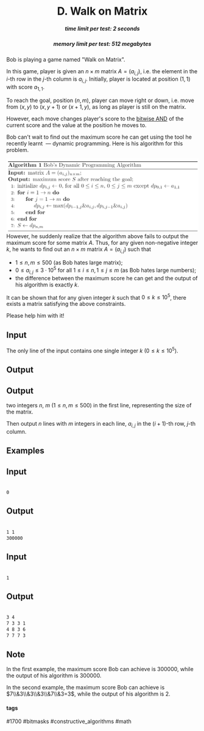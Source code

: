 <h1 style='text-align: center;'> D. Walk on Matrix</h1>

<h5 style='text-align: center;'>time limit per test: 2 seconds</h5>
<h5 style='text-align: center;'>memory limit per test: 512 megabytes</h5>

Bob is playing a game named "Walk on Matrix".

In this game, player is given an $n \times m$ matrix $A=(a_{i,j})$, i.e. the element in the $i$-th row in the $j$-th column is $a_{i,j}$. Initially, player is located at position $(1,1)$ with score $a_{1,1}$. 

To reach the goal, position $(n,m)$, player can move right or down, i.e. move from $(x,y)$ to $(x,y+1)$ or $(x+1,y)$, as long as player is still on the matrix.

However, each move changes player's score to the [bitwise AND](https://en.wikipedia.org/wiki/Bitwise_operation#AND) of the current score and the value at the position he moves to.

Bob can't wait to find out the maximum score he can get using the tool he recently learnt  — dynamic programming. Here is his algorithm for this problem. 

 ![](images/52569ca543bc97ed169bbc3ee5e3975b65a6b3b6.png) However, he suddenly realize that the algorithm above fails to output the maximum score for some matrix $A$. Thus, for any given non-negative integer $k$, he wants to find out an $n \times m$ matrix $A=(a_{i,j})$ such that 

* $1 \le n,m \le 500$ (as Bob hates large matrix);
* $0 \le a_{i,j} \le 3 \cdot 10^5$ for all $1 \le i\le n,1 \le j\le m$ (as Bob hates large numbers);
* the difference between the maximum score he can get and the output of his algorithm is exactly $k$.

It can be shown that for any given integer $k$ such that $0 \le k \le 10^5$, there exists a matrix satisfying the above constraints.

Please help him with it!

## Input

The only line of the input contains one single integer $k$ ($0 \le k \le 10^5$).

## Output

## Output

 two integers $n$, $m$ ($1 \le n,m \le 500$) in the first line, representing the size of the matrix. 

Then output $n$ lines with $m$ integers in each line, $a_{i,j}$ in the $(i+1)$-th row, $j$-th column.

## Examples

## Input


```

0

```
## Output


```

1 1
300000
```
## Input


```

1

```
## Output


```

3 4
7 3 3 1
4 8 3 6
7 7 7 3
```
## Note

In the first example, the maximum score Bob can achieve is $300000$, while the output of his algorithm is $300000$.

In the second example, the maximum score Bob can achieve is $7\\&3\\&3\\&3\\&7\\&3=3$, while the output of his algorithm is $2$.



#### tags 

#1700 #bitmasks #constructive_algorithms #math 
